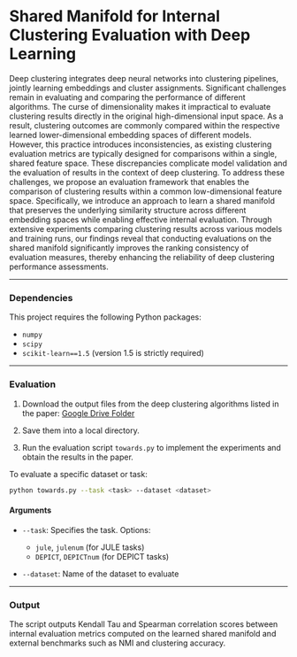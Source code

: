 # Shared Manifold for Internal Clustering Evaluation with Deep Learning

Deep clustering integrates deep neural networks into clustering pipelines, jointly learning embeddings and cluster assignments. Significant challenges remain in evaluating and comparing the performance of different algorithms. The curse of dimensionality makes it impractical to evaluate clustering results directly in the original high-dimensional input space. As a result, clustering outcomes are commonly compared within the respective learned lower-dimensional embedding spaces of different models. However, this practice introduces inconsistencies, as existing clustering evaluation metrics are typically designed for comparisons within a single, shared feature space. These discrepancies complicate model validation and the evaluation of results in the context of deep clustering. To address these challenges, we propose an evaluation framework that enables the comparison of clustering results within a common low-dimensional feature space. Specifically, we introduce an approach to learn a shared manifold that preserves the underlying similarity structure across different embedding spaces while enabling effective internal evaluation. Through extensive experiments comparing clustering results across various models and training runs, our findings reveal that conducting evaluations on the shared manifold significantly improves the ranking consistency of evaluation measures, thereby enhancing the reliability of deep clustering performance assessments.


---
### Dependencies

This project requires the following Python packages:

* `numpy`
* `scipy`
* `scikit-learn==1.5` (version 1.5 is strictly required)

---

### Evaluation

1. Download the output files from the deep clustering algorithms listed in the paper:
   [Google Drive Folder](https://drive.google.com/drive/folders/1HBmYO_BThSW9ysfCPKPRuwm4kg1bKzSM?usp=drive_link)

2. Save them into a local directory.

3. Run the evaluation script `towards.py` to implement the experiments and obtain the results in the paper.


To evaluate a specific dataset or task:

```bash
python towards.py --task <task> --dataset <dataset>
```

#### Arguments

* `--task`: Specifies the task. Options:

  * `jule`, `julenum` (for JULE tasks)
  * `DEPICT`, `DEPICTnum` (for DEPICT tasks)
* `--dataset`: Name of the dataset to evaluate

---

### Output

The script outputs Kendall Tau and Spearman correlation scores between internal evaluation metrics computed on the learned shared manifold and external benchmarks such as NMI and clustering accuracy.